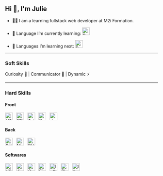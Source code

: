 ## Hi 👋, I'm Julie

- 👩‍💻 I am a learning fullstack web developer at M2i Formation.

- 🧠 Language I’m currently learning: <img src="https://img.shields.io/badge/React-282C34?logo=react&logoColor=61DAFB" alt="React Native logo" title="React Native" height="25" />&nbsp;&nbsp;

- 🌱 Languages I’m learning next: <img src="https://img.shields.io/badge/React Native-282C34?logo=react&logoColor=61DAFB" alt="React Native logo" title="React Native" height="25" />

---

### Soft Skills
Curiosity 🧐 | Communicator 💬 | Dynamic ⚡

---

### Hard Skills

#### Front

<a href="https://developer.mozilla.org/fr/docs/Glossary/HTML5" target="_blank" rel="noreferrer"><img src="https://img.shields.io/badge/HTML5-282C34?logo=html5&logoColor=E34F26" alt="HTML5 logo" title="HTML5" height="25" /></a>
&nbsp;
<a href="https://developer.mozilla.org/fr/docs/Web/CSS" target="_blank" rel="noreferrer"><img src="https://img.shields.io/badge/CSS3-282C34?logo=css3&logoColor=1572B6" alt="CSS3 logo" title="CSS3" height="25" /></a>
&nbsp;
<a href="https://tailwindcss.com/" target="_blank" rel="noreferrer"><img src="https://img.shields.io/badge/Tailwind%20CSS-282C34?logo=tailwind-css&logoColor=38B2AC" alt="Tailwind CSS logo" title="Tailwind CSS" height="25" /></a>
&nbsp;
<a href="https://sass-lang.com" target="_blank" rel="noreferrer"> <img src="https://img.shields.io/badge/Sass-282C34?logo=sass&logoColor=CC6699" alt="Sass logo" title="Sass" height="25" /></a>
&nbsp;
<a href="https://developer.mozilla.org/fr/docs/Web/JavaScript" target="_blank" rel="noreferrer"><img src="https://img.shields.io/badge/JavaScript-282C34?logo=javascript&logoColor=F7DF1E" alt="JavaScript logo" title="JavaScript" height="25" /></a>
&nbsp;

#### Back

<a href="https://www.php.net/" target="_blank" rel="noreferrer"><img src="https://img.shields.io/badge/PHP-282C34?logo=php&logoColor=777BB4" alt="PHP logo" title="PHP" height="25" /></a>
&nbsp;
<a href="https://www.mysql.com/fr/" target="_blank" rel="noreferrer"><img src="https://img.shields.io/badge/MySQL-282C34?logo=mysql&logoColor=4479A1" alt="MySQL logo" title="MySQL" height="25" /></a>
&nbsp;
<a href="https://laravel.com/" target="_blank" rel="noreferrer"><img src="https://img.shields.io/badge/Laravel-282C34?logo=laravel&logoColor=FF2D20" alt="PHP logo" title="Laravel" height="25" /></a>
&nbsp;


#### Softwares

<img src="https://img.shields.io/badge/VS%20Code-282C34?logo=visualstudiocode&logoColor=1572B6" alt="VS Code logo" title="VS Code" height="25" /> &nbsp; <img src="https://img.shields.io/badge/Jira-282C34?logo=jira&logoColor=0052CC" alt="Jira logo" title="Jira" height="25" /> &nbsp; <img src="https://img.shields.io/badge/Confluence-282C34?logo=confluence&logoColor=172B4D" alt="Confluence logo" title="Confluence" height="25" /> &nbsp; <a href="https://www.figma.com/" target="_blank" rel="noreferrer"> <img src="https://img.shields.io/badge/Figma-282C34?logo=figma&logoColor=F24E1E" alt="Figma logo" title="Figma" height="25" /></a> &nbsp; <img src="https://img.shields.io/badge/InDesign-282C34?logo=adobeindesign&logoColor=FF3366" alt="InDesign logo" title="InDesign" height="25" /> &nbsp; <img src="https://img.shields.io/badge/Photoshop-282C34?logo=adobephotoshop&logoColor=31A8FF" alt="Photoshop logo" title="Photoshop" height="25" /> &nbsp; <img src="https://img.shields.io/badge/Illustrator-282C34?logo=adobeillustrator&logoColor=FF9A00" alt="Illustrator logo" title="Illustrator" height="25" />

